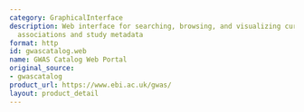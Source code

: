```yaml
---
category: GraphicalInterface
description: Web interface for searching, browsing, and visualizing curated GWAS variant-trait
  associations and study metadata
format: http
id: gwascatalog.web
name: GWAS Catalog Web Portal
original_source:
- gwascatalog
product_url: https://www.ebi.ac.uk/gwas/
layout: product_detail
---
```

